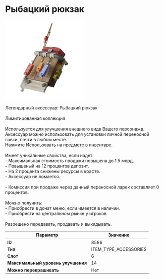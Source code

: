 # Рыбацкий рюкзак

![Item Image](../img/8586.webp?raw=true)

Легендарный аксессуар: Рыбацкий рюкзак<br><br>Лимитированная коллекция<br><br>Используется для улучшения внешнего вида Вашего персонажа.<br>Аксессуар можно использовать для установки личной переносной лавки, почти в любом месте.<br>Нажмите Использовать на предмете в инвентаре.<br><br>Имеет уникальные свойства, если надет:<br> - Максимальная стоимость продажи повышена до 1.5 млрд.<br> - Повышеный на 12 процентов депозит.<br> - На 2 процента снижены ресурсы в крафте.<br> - Аксессуар не ломается.<br><br> - Комиссия при продаже через данный переносной ларек составляет 0 процентов.<br><br>Можно получить: <br>- Приобрести в донат меню, если имеется в наличии.<br>- Приобрести на центральном рынке у игроков.<br><br>Разрешено передавать, продавать и выкидывать.


| Параметр | Значение |
|----------|----------|
| **ID** | 8586 |
| **Тип** | ITEM_TYPE_ACCESSORIES |
| **Слот** | 6 |
| **Максимальный уровень улучшения** | 14 |
| **Можно перекрашивать** | Нет |

